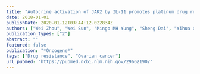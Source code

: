 ```yaml
---
title: "Autocrine activation of JAK2 by IL-11 promotes platinum drug resistance"
date: 2018-01-01
publishDate: 2020-01-12T03:44:12.022834Z
authors: ["Wei Zhou", "Wei Sun", "Mingo MH Yung", "Sheng Dai", "Yihua Cai", "Chi-Wei Chen", "Yunxiao Meng", "Jennifer B Lee", "John C Braisted", "Yinghua Xu", " others"]
publication_types: ["2"]
abstract: ""
featured: false
publication: "*Oncogene*"
tags: ["Drug resistance", "Ovarian cancer"]
url_pubmed: "https://pubmed.ncbi.nlm.nih.gov/29662190/"
---
```

